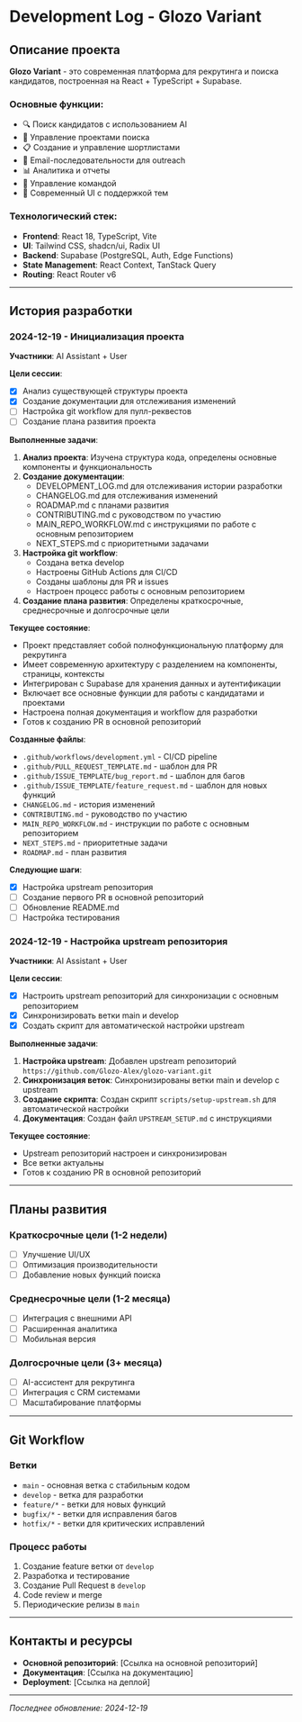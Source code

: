 # Development Log - Glozo Variant

## Описание проекта
**Glozo Variant** - это современная платформа для рекрутинга и поиска кандидатов, построенная на React + TypeScript + Supabase.

### Основные функции:
- 🔍 Поиск кандидатов с использованием AI
- 📁 Управление проектами поиска
- 📋 Создание и управление шортлистами
- 📧 Email-последовательности для outreach
- 📊 Аналитика и отчеты
- 👥 Управление командой
- 🎨 Современный UI с поддержкой тем

### Технологический стек:
- **Frontend**: React 18, TypeScript, Vite
- **UI**: Tailwind CSS, shadcn/ui, Radix UI
- **Backend**: Supabase (PostgreSQL, Auth, Edge Functions)
- **State Management**: React Context, TanStack Query
- **Routing**: React Router v6

---

## История разработки

### 2024-12-19 - Инициализация проекта
**Участники**: AI Assistant + User

**Цели сессии**:
- [x] Анализ существующей структуры проекта
- [x] Создание документации для отслеживания изменений
- [ ] Настройка git workflow для пулл-реквестов
- [ ] Создание плана развития проекта

**Выполненные задачи**:
1. **Анализ проекта**: Изучена структура кода, определены основные компоненты и функциональность
2. **Создание документации**: 
   - DEVELOPMENT_LOG.md для отслеживания истории разработки
   - CHANGELOG.md для отслеживания изменений
   - ROADMAP.md с планами развития
   - CONTRIBUTING.md с руководством по участию
   - MAIN_REPO_WORKFLOW.md с инструкциями по работе с основным репозиторием
   - NEXT_STEPS.md с приоритетными задачами
3. **Настройка git workflow**:
   - Создана ветка develop
   - Настроены GitHub Actions для CI/CD
   - Созданы шаблоны для PR и issues
   - Настроен процесс работы с основным репозиторием
4. **Создание плана развития**: Определены краткосрочные, среднесрочные и долгосрочные цели

**Текущее состояние**:
- Проект представляет собой полнофункциональную платформу для рекрутинга
- Имеет современную архитектуру с разделением на компоненты, страницы, контексты
- Интегрирован с Supabase для хранения данных и аутентификации
- Включает все основные функции для работы с кандидатами и проектами
- Настроена полная документация и workflow для разработки
- Готов к созданию PR в основной репозиторий

**Созданные файлы**:
- `.github/workflows/development.yml` - CI/CD pipeline
- `.github/PULL_REQUEST_TEMPLATE.md` - шаблон для PR
- `.github/ISSUE_TEMPLATE/bug_report.md` - шаблон для багов
- `.github/ISSUE_TEMPLATE/feature_request.md` - шаблон для новых функций
- `CHANGELOG.md` - история изменений
- `CONTRIBUTING.md` - руководство по участию
- `MAIN_REPO_WORKFLOW.md` - инструкции по работе с основным репозиторием
- `NEXT_STEPS.md` - приоритетные задачи
- `ROADMAP.md` - план развития

**Следующие шаги**:
- [x] Настройка upstream репозитория
- [ ] Создание первого PR в основной репозиторий
- [ ] Обновление README.md
- [ ] Настройка тестирования

### 2024-12-19 - Настройка upstream репозитория
**Участники**: AI Assistant + User

**Цели сессии**:
- [x] Настроить upstream репозиторий для синхронизации с основным репозиторием
- [x] Синхронизировать ветки main и develop
- [x] Создать скрипт для автоматической настройки upstream

**Выполненные задачи**:
1. **Настройка upstream**: Добавлен upstream репозиторий `https://github.com/Glozo-Alex/glozo-variant.git`
2. **Синхронизация веток**: Синхронизированы ветки main и develop с upstream
3. **Создание скрипта**: Создан скрипт `scripts/setup-upstream.sh` для автоматической настройки
4. **Документация**: Создан файл `UPSTREAM_SETUP.md` с инструкциями

**Текущее состояние**:
- Upstream репозиторий настроен и синхронизирован
- Все ветки актуальны
- Готов к созданию PR в основной репозиторий

---

## Планы развития

### Краткосрочные цели (1-2 недели)
- [ ] Улучшение UI/UX
- [ ] Оптимизация производительности
- [ ] Добавление новых функций поиска

### Среднесрочные цели (1-2 месяца)
- [ ] Интеграция с внешними API
- [ ] Расширенная аналитика
- [ ] Мобильная версия

### Долгосрочные цели (3+ месяца)
- [ ] AI-ассистент для рекрутинга
- [ ] Интеграция с CRM системами
- [ ] Масштабирование платформы

---

## Git Workflow

### Ветки
- `main` - основная ветка с стабильным кодом
- `develop` - ветка для разработки
- `feature/*` - ветки для новых функций
- `bugfix/*` - ветки для исправления багов
- `hotfix/*` - ветки для критических исправлений

### Процесс работы
1. Создание feature ветки от `develop`
2. Разработка и тестирование
3. Создание Pull Request в `develop`
4. Code review и merge
5. Периодические релизы в `main`

---

## Контакты и ресурсы

- **Основной репозиторий**: [Ссылка на основной репозиторий]
- **Документация**: [Ссылка на документацию]
- **Deployment**: [Ссылка на деплой]

---

*Последнее обновление: 2024-12-19*
